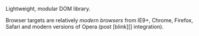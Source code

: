 Lightweight, modular DOM library.

Browser targets are relatively *modern browsers* from IE9+, Chrome, Firefox, Safari and modern versions of Opera (post [blink][] integration).
